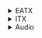 <!DOCTYPE html>
<html>
  <head>
  <meta charset="UTF-8">
    <meta name="viewport" content="width=device-width, initial-scale=1.0">
  </head>
  <body>
<details>
<summary>EATX</summary>
<p>
  
**CPU**: 
- Intel i9-12900K
  
**MB**: 
- Gigabyte Z790 Aorus Master
  
**MEM**:
- G.Skill Trident Z5 16G*4 @6000C36
  
**GPU**: 
- GIGABYTE AORUS RTX 4090 MASTER
  
**SSD**: 
- Intel Optane SSD P5801X 400GB
- [WD AN1500] Samsung 980 PRO 2TB *2
- [WD AN1500] Samsung 970 Evo Plus 2TB *2
- Samsung 990 PRO 2TB
- Samsung PM9A1 2TB
- Samsung PM983A 960GB
- WD SN850X 2TB
- Fanxiang S790 4TB *2
  
**HDD**: 
- TOSHIBA MG08ACA16TE
- TOSHIBA MG08ACA14TE *2
- WDC WUH721414ALE6L4
- TOSHIBA MG04ACA600E
- Seagate ST4000DM004
  
**PSU**:
- ROG Thor II 1000W

**AIO**: 
- Corsair H150i ELITE CAPELLIX & LCD Kit
  
**FAN**: 
- Corsair ML120 *6
- Corsair ML140 *4
- Gentle Typhoon GT1850 *3
  
**Case**:
- Corsair 7000X RGB
  
**Monitor**: 
- LG OLED42C2PUA
- Dell S2721DGF
- Acer HA270
  
**Keyboard**: 
- Corsair K100 AIR
- Varmillo VA87
  
**Mouse**: 
- Logitech PRO X SUPERLIGHT

**MicroPhone**:
- Yeti Blue Snowball
  
</p>
</details>

<details>
<summary>ITX</summary>
<p>
  
**CPU**: 
- Intel i3-12100F
  
**AIO**: 
- Deepcool LT520
  
**MB**: 
- Gigabyte Z690i Aorus Ultra Plus
  
**MEM**: 
- Trident Z Royal 16G*2 @4000C18
  
**GPU**: 
- EVGA RTX 3080Ti FTW3
  
**SSD**: 
- Intel Optane 905P 960GB
- WD SN850X 2TB
  
**PSU**: 
Corsair SF750  

**FAN**: 
- Corsair AF120
- Noctua A12x25
  
**Case**:
- Formd T1 V2.1
  
**Monitor**:
- FFALCON R21U81
  
**Keyboard**:
- ROG Azoth
  
**Mouse**:
- Logitech PRO WIRELESS
   
</p>
</details>

<details>
<summary>Audio</summary>
<p>
  
**IEMs**: 
- 64 Audio A2
- 64 Audio U2e
- 64 Audio Nio
- 64 Audio Trio
- 64 Audio Tia Fourté Noir
- 64 Audio A18S
- 64 Audio U18S
- 64 Audio U18T
- Acoustune 1695TI
- Astell&Kern T8iE MKII
- Astell&Kern T9iE
- Beyerdynamic Xelento Remote
- Campfire Audio Andromeda
- Campfire Audio Solaris
- Campfire Audio Solaris 2020
- Canal Works CW-U77
- Dita Dream XLS
- Dita Project.71
- Dita Project.Y
- Faudio Dark Sky
- Faudio Major
- Faudio Passion
- Final Audio A8000
- Final Audio E500
- Final Audio E3000
- Final Audio E3000 Momoiro Clover Z edition 
- Final Audio E5000
- Final Audio F3100
- Final Audio Heaven ii
- Final Audio Make 3
- Final Audio SHICHIKU.KANGEN
- FitEar TOGO! 223
- FitEar TOGO! 334
- FiR Audio 5x5
- FiR Audio M5
- Inear ProPhile 8s
- InEar ProMission X
- JVC FD-01
- JVC HA-FW10000
- Lime Ears Aether R
- MMR Thummim
- Noble Audio Khan
- Nobel Audio Sultan
- Oriolus Percivali
- Oriolus Traillii
- QDC Anole VX
- QDC V14
- Sennheiser IE500 pro
- Sennheiser IE80
- Sennheiser IE800
- Sennheiser IE900
- Softear RS10
- Softear RS5
- Softear Turii
- Sony IER-M9
- Sony IER-Z1R
- Tanchjim Oxygen
- Unique Melody 3DT
- Unique Melody Mentor V3+
- Unique Melody Mest
- Vision Ears Elysium
- Vision Ears Erlkonig
- Vision Ears VE8

**Cables**:
- Brise Audio SRT-7
- Brise Audio Yatono
- Crystal Cable Double Duet
- Crystal Cable Dream Duet
- Effect Audio Cleopatra 2 Wire
- Effect Audio Origin
- Hansound Venom
- L&Y Audio LY06 pro
- OC Studio AUX
- OC Studio Frozen
- OC Studio MK5.5
- OC Studio UEX
- PW Audio 1960s 4 Wire
- PW Audio Antigona 4 Wire
- PW Audio Monile Shielding 4 Wire
- Rosenkranz HP-Contrast
- Rosenkranz HP-Cycle
- Rosenkranz HP-Germany
- Rosenkranz HP-K's Element
- Rosenkranz HP-Ocatave
- Rosenkranz HP-Rainbow
- Rosenkranz HP-Trio
- Toxic Cable Black Widow 22 V2
- Toxic Cable Black Widow 26 V1
- Toxic Cable Silver Widow 22 V2
- Wagnus Mesospheric
- Wagnus OmniSheep
- Bispa JUN

**Headphones**: 
- ABYSS AB1266 Phi TC
- AKG K701
- AKG K712
- Astell&KernT5p MKII
- Audio-Technica ATH-MSR7
- Audio-Technica ATH-R70X
- Audio-Technica ATH-w5000
- Beyerdynamic DT 770 Pro
- Beyerdynamic T1 mkiii
- Focal Elegia
- Focal Utopia
- Gordo PS2000e
- Philips Audio SPH9500
- RAAL SR-1B
- Sennheiser HD 800

**DAPs**:
- A&futura SE200
- A&norma SR15
- A&norma SR25 mkii
- A&ultima SP1000
- A&ultima SP2000
- Astell&Kern AK70 mkii
- Astell&Kern HC2 FripSide edit.
- Astell&Kern Kann Cube
- Astell&Kern SA700
- B&O BEOSound 2
- LUXURY&PRECISION P6 PRO
- LUXURY&PRECISION W1
- LUXURY&PRECISION W2
- Sony NW-WM1Z
- Sony NW-ZX2
- Sony NW-ZX300

**Speakers**:
- PSI Audio A17-M *2

**DAC**:
- HIBIKI String Decoding System

**PreAMP**:
- SMSL HO200

</p>
</details>
  </body>
</html>


